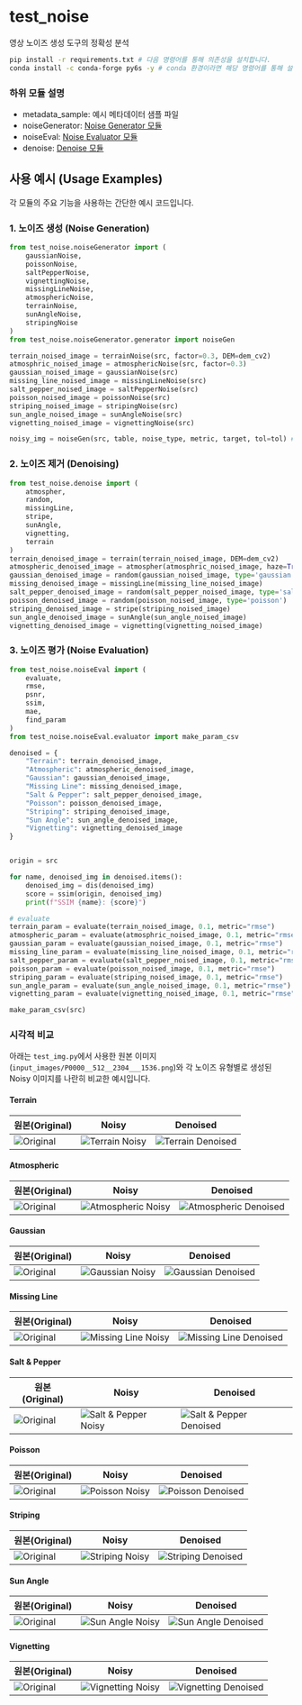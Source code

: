 # test_noise
영상 노이즈 생성 도구의 정확성 분석

```bash
pip install -r requirements.txt # 다음 명령어를 통해 의존성을 설치합니다.
conda install -c conda-forge py6s -y # conda 환경이라면 해당 명령어를 통해 설치를 진행합니다.
```



### 하위 모듈 설명

- metadata_sample: 예시 메타데이터 샘플 파일
- noiseGenerator: [Noise Generator 모듈](./test_noise/noiseGenerator/README.md)
- noiseEval: [Noise Evaluator 모듈](./test_noise/noiseEval/README.md)
- denoise: [Denoise 모듈](./test_noise/denoise/README.md)



## 사용 예시 (Usage Examples)

각 모듈의 주요 기능을 사용하는 간단한 예시 코드입니다.

### 1. 노이즈 생성 (Noise Generation)
```python
from test_noise.noiseGenerator import (
    gaussianNoise,
    poissonNoise,
    saltPepperNoise,
    vignettingNoise,
    missingLineNoise,
    atmosphericNoise,
    terrainNoise,
    sunAngleNoise,
    stripingNoise
)
from test_noise.noiseGenerator.generator import noiseGen

terrain_noised_image = terrainNoise(src, factor=0.3, DEM=dem_cv2)
atmosphric_noised_image = atmosphericNoise(src, factor=0.3)
gaussian_noised_image = gaussianNoise(src)
missing_line_noised_image = missingLineNoise(src)
salt_pepper_noised_image = saltPepperNoise(src)
poisson_noised_image = poissonNoise(src)
striping_noised_image = stripingNoise(src)
sun_angle_noised_image = sunAngleNoise(src)
vignetting_noised_image = vignettingNoise(src)

noisy_img = noiseGen(src, table, noise_type, metric, target, tol=tol) # 특정 민감도 수치를 재현하기 위한 노이즈 래퍼
```

### 2. 노이즈 제거 (Denoising)
```python
from test_noise.denoise import (
    atmospher,
    random,
    missingLine,
    stripe,
    sunAngle,
    vignetting,
    terrain
)
terrain_denoised_image = terrain(terrain_noised_image, DEM=dem_cv2)
atmospheric_denoised_image = atmospher(atmosphric_noised_image, haze=True, rayleigh=True, yaml_name='KOMPSAT.yaml', sun_angle=30)
gaussian_denoised_image = random(gaussian_noised_image, type='gaussian')
missing_denoised_image = missingLine(missing_line_noised_image)
salt_pepper_denoised_image = random(salt_pepper_noised_image, type='saltPepper')
poisson_denoised_image = random(poisson_noised_image, type='poisson')
striping_denoised_image = stripe(striping_noised_image)
sun_angle_denoised_image = sunAngle(sun_angle_noised_image)
vignetting_denoised_image = vignetting(vignetting_noised_image)
```

### 3. 노이즈 평가 (Noise Evaluation)
```python
from test_noise.noiseEval import (
    evaluate,
    rmse,
    psnr,
    ssim,
    mae,
    find_param
)
from test_noise.noiseEval.evaluator import make_param_csv

denoised = {
    "Terrain": terrain_denoised_image,
    "Atmospheric": atmospheric_denoised_image,
    "Gaussian": gaussian_denoised_image,
    "Missing Line": missing_denoised_image,
    "Salt & Pepper": salt_pepper_denoised_image,
    "Poisson": poisson_denoised_image,
    "Striping": striping_denoised_image,
    "Sun Angle": sun_angle_denoised_image,
    "Vignetting": vignetting_denoised_image
}


origin = src

for name, denoised_img in denoised.items():
    denoised_img = dis(denoised_img)
    score = ssim(origin, denoised_img)
    print(f"SSIM {name}: {score}")

# evaluate
terrain_param = evaluate(terrain_noised_image, 0.1, metric="rmse")
atmospheric_param = evaluate(atmosphric_noised_image, 0.1, metric="rmse")
gaussian_param = evaluate(gaussian_noised_image, 0.1, metric="rmse")
missing_line_param = evaluate(missing_line_noised_image, 0.1, metric="rmse")
salt_pepper_param = evaluate(salt_pepper_noised_image, 0.1, metric="rmse")
poisson_param = evaluate(poisson_noised_image, 0.1, metric="rmse")
striping_param = evaluate(striping_noised_image, 0.1, metric="rmse")
sun_angle_param = evaluate(sun_angle_noised_image, 0.1, metric="rmse")
vignetting_param = evaluate(vignetting_noised_image, 0.1, metric="rmse")

make_param_csv(src)
```

### 시각적 비교
아래는 `test_img.py`에서 사용한 원본 이미지(`input_images/P0000__512__2304___1536.png`)와 각 노이즈 유형별로 생성된 Noisy 이미지를 나란히 비교한 예시입니다.

#### Terrain
| 원본(Original) | Noisy | Denoised |
| --- | --- | --- |
| ![Original](input_images/P0000__512__2304___1536.png) | ![Terrain Noisy](output/noisy/terrain_noised_image.png) | ![Terrain Denoised](output/denoised/terrain_denoised_image.png) |

#### Atmospheric
| 원본(Original) | Noisy | Denoised |
| --- | --- | --- |
| ![Original](input_images/P0000__512__2304___1536.png) | ![Atmospheric Noisy](output/noisy/atmosphric_noised_image.png) | ![Atmospheric Denoised](output/denoised/atmospheric_denoised_image.png) |

#### Gaussian
| 원본(Original) | Noisy | Denoised |
| --- | --- | --- |
| ![Original](input_images/P0000__512__2304___1536.png) | ![Gaussian Noisy](output/noisy/gaussian_noised_image.png) | ![Gaussian Denoised](output/denoised/gaussian_denoised_image.png) |

#### Missing Line
| 원본(Original) | Noisy | Denoised |
| --- | --- | --- |
| ![Original](input_images/P0000__512__2304___1536.png) | ![Missing Line Noisy](output/noisy/missing_line_noised_image.png) | ![Missing Line Denoised](output/denoised/missing_denoised_image.png) |

#### Salt & Pepper
| 원본(Original) | Noisy | Denoised |
| --- | --- | --- |
| ![Original](input_images/P0000__512__2304___1536.png) | ![Salt & Pepper Noisy](output/noisy/salt_pepper_noised_image.png) | ![Salt & Pepper Denoised](output/denoised/salt_pepper_denoised_image.png) |

#### Poisson
| 원본(Original) | Noisy | Denoised |
| --- | --- | --- |
| ![Original](input_images/P0000__512__2304___1536.png) | ![Poisson Noisy](output/noisy/poisson_noised_image.png) | ![Poisson Denoised](output/denoised/poisson_denoised_image.png) |

#### Striping
| 원본(Original) | Noisy | Denoised |
| --- | --- | --- |
| ![Original](input_images/P0000__512__2304___1536.png) | ![Striping Noisy](output/noisy/striping_noised_image.png) | ![Striping Denoised](output/denoised/striping_denoised_image.png) |

#### Sun Angle
| 원본(Original) | Noisy | Denoised |
| --- | --- | --- |
| ![Original](input_images/P0000__512__2304___1536.png) | ![Sun Angle Noisy](output/noisy/sun_angle_noised_image.png) | ![Sun Angle Denoised](output/denoised/sun_angle_denoised_image.png) |

#### Vignetting
| 원본(Original) | Noisy | Denoised |
| --- | --- | --- |
| ![Original](input_images/P0000__512__2304___1536.png) | ![Vignetting Noisy](output/noisy/vignetting_noised_image.png) | ![Vignetting Denoised](output/denoised/vignetting_denoised_image.png) |
